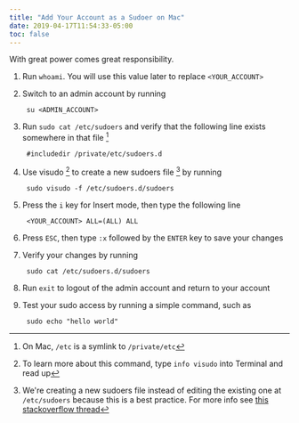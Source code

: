 ```yaml
---
title: "Add Your Account as a Sudoer on Mac"
date: 2019-04-17T11:54:33-05:00
toc: false
---
```


With great power comes great responsibility.

<!--more-->

1. Run `whoami`. You will use this value later to replace `<YOUR_ACCOUNT>`
1. Switch to an admin account by running

        su <ADMIN_ACCOUNT>

1. Run `sudo cat /etc/sudoers` and verify that the following line exists somewhere in that file [^private_symlink]

        #includedir /private/etc/sudoers.d

1. Use visudo [^visudo_command] to create a new sudoers file [^why_use_new_file] by running

        sudo visudo -f /etc/sudoers.d/sudoers

1. Press the `i` key for Insert mode, then type the following line

        <YOUR_ACCOUNT> ALL=(ALL) ALL

1. Press `ESC`, then type `:x` followed by the `ENTER` key to save your changes
1. Verify your changes by running

        sudo cat /etc/sudoers.d/sudoers

1. Run `exit` to logout of the admin account and return to your account
1. Test your sudo access by running a simple command, such as

        sudo echo "hello world"

[^private_symlink]: On Mac, `/etc` is a symlink to `/private/etc`

[^visudo_command]: To learn more about this command, type `info visudo` into Terminal and read up

[^why_use_new_file]: We're creating a new sudoers file instead of editing the existing one at `/etc/sudoers` because this is a best practice. For more info see [this stackoverflow thread](https://superuser.com/questions/869144/why-does-the-system-have-etc-sudoers-d-how-should-i-edit-it)
